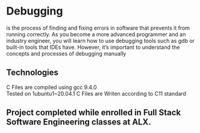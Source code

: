 # Debugging
is the process of finding and fixing errors in software that prevents it from running correctly. 
As you become a more advanced programmer and an industry engineer, you will learn how to use 
debugging tools such as gdb or built-in tools that IDEs have. However, it’s important to understand
the concepts and processes of debugging manually

## Technologies 
C Files are compiled using gcc 9.4.0 <br />
Tested on 1ubuntu1~20.04.1 
C Files are Writen according to C11 standard

## Project completed while enrolled in Full Stack Software Engineering classes at ALX.
